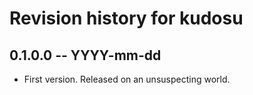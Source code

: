 # Revision history for kudosu

## 0.1.0.0 -- YYYY-mm-dd

* First version. Released on an unsuspecting world.
